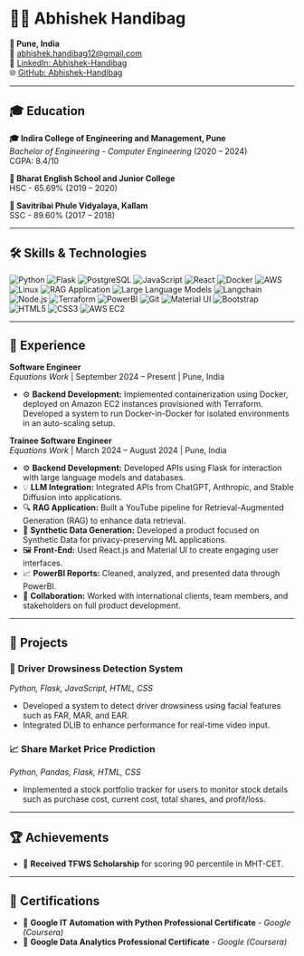 # 👨‍💻 Abhishek Handibag

**📍 Pune, India**  
📧 [abhishek.handibag12@gmail.com](mailto:abhishek.handibag12@gmail.com)  
💼 [LinkedIn: Abhishek-Handibag](https://linkedin.com/in/abhishek-handibag) <br> 
🌐 [GitHub: Abhishek-Handibag](https://github.com/Abhishek-Handibag)

---

## 🎓 Education

**🎓 Indira College of Engineering and Management, Pune**  
*Bachelor of Engineering - Computer Engineering* (2020 – 2024)  
CGPA: 8.4/10

**🏫 Bharat English School and Junior College**  
HSC - 65.69% (2019 – 2020)  

**🏫 Savitribai Phule Vidyalaya, Kallam**  
SSC - 89.60% (2017 – 2018)

---

## 🛠️ Skills & Technologies

![Python](https://img.shields.io/badge/Python-3776AB?style=for-the-badge&logo=python&logoColor=white)
![Flask](https://img.shields.io/badge/Flask-000000?style=for-the-badge&logo=flask&logoColor=white)
![PostgreSQL](https://img.shields.io/badge/PostgreSQL-336791?style=for-the-badge&logo=postgresql&logoColor=white)
![JavaScript](https://img.shields.io/badge/JavaScript-F7DF1E?style=for-the-badge&logo=javascript&logoColor=black)
![React](https://img.shields.io/badge/React-61DAFB?style=for-the-badge&logo=react&logoColor=black)
![Docker](https://img.shields.io/badge/Docker-2496ED?style=for-the-badge&logo=docker&logoColor=white)
![AWS](https://img.shields.io/badge/AWS-232F3E?style=for-the-badge&logo=amazon-aws&logoColor=white)
![Linux](https://img.shields.io/badge/Linux-FCC624?style=for-the-badge&logo=linux&logoColor=black)
![RAG Application](https://img.shields.io/badge/RAG--Application-FF6F00?style=for-the-badge&logo=readme&logoColor=white)
![Large Language Models](https://img.shields.io/badge/LLM-00BFFF?style=for-the-badge&logo=openai&logoColor=white)
![Langchain](https://img.shields.io/badge/Langchain-4B8BBE?style=for-the-badge&logo=langchain&logoColor=white)
![Node.js](https://img.shields.io/badge/Node.js-339933?style=for-the-badge&logo=nodedotjs&logoColor=white)
![Terraform](https://img.shields.io/badge/Terraform-7B42BC?style=for-the-badge&logo=terraform&logoColor=white)
![PowerBI](https://img.shields.io/badge/PowerBI-F2C811?style=for-the-badge&logo=power-bi&logoColor=black)
![Git](https://img.shields.io/badge/Git-F05032?style=for-the-badge&logo=git&logoColor=white)
![Material UI](https://img.shields.io/badge/Material--UI-0081CB?style=for-the-badge&logo=mui&logoColor=white)
![Bootstrap](https://img.shields.io/badge/Bootstrap-7952B3?style=for-the-badge&logo=bootstrap&logoColor=white)
![HTML5](https://img.shields.io/badge/HTML5-E34F26?style=for-the-badge&logo=html5&logoColor=white)
![CSS3](https://img.shields.io/badge/CSS3-1572B6?style=for-the-badge&logo=css3&logoColor=white)
![AWS EC2](https://img.shields.io/badge/AWS--EC2-232F3E?style=for-the-badge&logo=amazon-aws&logoColor=white)

---

## 💼 Experience

**Software Engineer**  
*Equations Work* | September 2024 – Present | Pune, India

- ⚙️ **Backend Development:** Implemented containerization using Docker, deployed on Amazon EC2 instances provisioned
with Terraform. Developed a system to run Docker-in-Docker for isolated environments in an auto-scaling setup.

**Trainee Software Engineer**  
*Equations Work* | March 2024 – August 2024 | Pune, India

- ⚙️ **Backend Development:** Developed APIs using Flask for interaction with large language models and databases.
- 💡 **LLM Integration:** Integrated APIs from ChatGPT, Anthropic, and Stable Diffusion into applications.
- 🔍 **RAG Application:** Built a YouTube pipeline for Retrieval-Augmented Generation (RAG) to enhance data retrieval.
- 🔄 **Synthetic Data Generation:** Developed a product focused on Synthetic Data for privacy-preserving ML applications.
- 🖼️ **Front-End:** Used React.js and Material UI to create engaging user interfaces.
- 📈 **PowerBI Reports:** Cleaned, analyzed, and presented data through PowerBI.
- 🤝 **Collaboration:** Worked with international clients, team members, and stakeholders on full product development.

---

## 🚀 Projects

### 🚗 **Driver Drowsiness Detection System**  
*Python, Flask, JavaScript, HTML, CSS*  
- Developed a system to detect driver drowsiness using facial features such as FAR, MAR, and EAR. 
- Integrated DLIB to enhance performance for real-time video input.

### 📈 **Share Market Price Prediction**  
*Python, Pandas, Flask, HTML, CSS*  
- Implemented a stock portfolio tracker for users to monitor stock details such as purchase cost, current cost, total shares, and profit/loss.

---

## 🏆 Achievements

- 🏅 **Received TFWS Scholarship** for scoring 90 percentile in MHT-CET.

---

## 📜 Certifications

- 📜 **Google IT Automation with Python Professional Certificate** - *Google (Coursera)*
- 📜 **Google Data Analytics Professional Certificate** - *Google (Coursera)*
